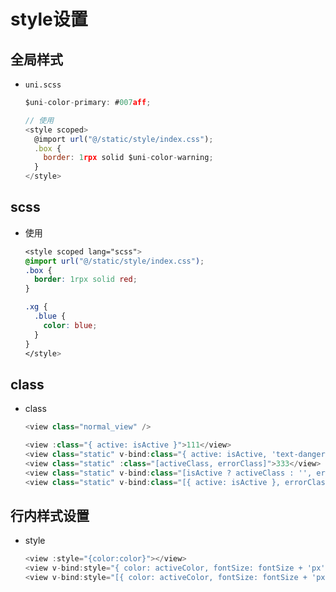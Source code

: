 # style设置

## 全局样式

  - `uni.scss`

    ```javascript
    $uni-color-primary: #007aff;
    ```

    ```javascript
    // 使用
    <style scoped>
      @import url("@/static/style/index.css");
      .box {
        border: 1rpx solid $uni-color-warning;
      }
    </style>
    ```

## scss

  - 使用

    ```css
    <style scoped lang="scss">
    @import url("@/static/style/index.css");
    .box {
      border: 1rpx solid red;
    }

    .xg {
      .blue {
        color: blue;
      }
    }
    </style>
    ```

## class

  - class

    ```javascript
    <view class="normal_view" />
    ```

    ```javascript
    <view :class="{ active: isActive }">111</view>
    <view class="static" v-bind:class="{ active: isActive, 'text-danger': hasError }">222</view>
    <view class="static" :class="[activeClass, errorClass]">333</view>
    <view class="static" v-bind:class="[isActive ? activeClass : '', errorClass]">444</view>
    <view class="static" v-bind:class="[{ active: isActive }, errorClass]">555</view>
    ```

## 行内样式设置

  - style

    ```javascript
    <view :style="{color:color}"></view>
    <view v-bind:style="{ color: activeColor, fontSize: fontSize + 'px' }">666</view>
    <view v-bind:style="[{ color: activeColor, fontSize: fontSize + 'px' }]">777</view>
    ```
